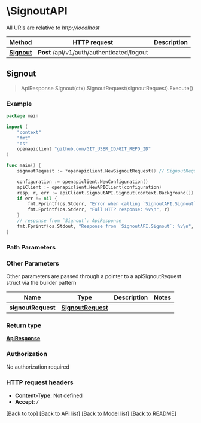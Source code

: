 # \SignoutAPI

All URIs are relative to *http://localhost*

Method | HTTP request | Description
------------- | ------------- | -------------
[**Signout**](SignoutAPI.md#Signout) | **Post** /api/v1/auth/authenticated/logout | 



## Signout

> ApiResponse Signout(ctx).SignoutRequest(signoutRequest).Execute()



### Example

```go
package main

import (
    "context"
    "fmt"
    "os"
    openapiclient "github.com/GIT_USER_ID/GIT_REPO_ID"
)

func main() {
    signoutRequest := *openapiclient.NewSignoutRequest() // SignoutRequest | 

    configuration := openapiclient.NewConfiguration()
    apiClient := openapiclient.NewAPIClient(configuration)
    resp, r, err := apiClient.SignoutAPI.Signout(context.Background()).SignoutRequest(signoutRequest).Execute()
    if err != nil {
        fmt.Fprintf(os.Stderr, "Error when calling `SignoutAPI.Signout``: %v\n", err)
        fmt.Fprintf(os.Stderr, "Full HTTP response: %v\n", r)
    }
    // response from `Signout`: ApiResponse
    fmt.Fprintf(os.Stdout, "Response from `SignoutAPI.Signout`: %v\n", resp)
}
```

### Path Parameters



### Other Parameters

Other parameters are passed through a pointer to a apiSignoutRequest struct via the builder pattern


Name | Type | Description  | Notes
------------- | ------------- | ------------- | -------------
 **signoutRequest** | [**SignoutRequest**](SignoutRequest.md) |  | 

### Return type

[**ApiResponse**](ApiResponse.md)

### Authorization

No authorization required

### HTTP request headers

- **Content-Type**: Not defined
- **Accept**: */*

[[Back to top]](#) [[Back to API list]](../README.md#documentation-for-api-endpoints)
[[Back to Model list]](../README.md#documentation-for-models)
[[Back to README]](../README.md)

